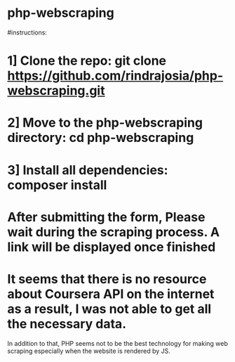 # php-webscraping

#instructions:

# 1] Clone the repo: git clone https://github.com/rindrajosia/php-webscraping.git
# 2] Move to the php-webscraping directory: cd php-webscraping
# 3] Install all dependencies: composer install

#  After submitting the form, Please wait during the scraping process. A link will be displayed once finished


# It seems that there is no resource about Coursera API on the internet as a result, I was not able to get all the necessary data. 
In addition to that, PHP seems not to be the best technology for making web scraping especially when the website is rendered by JS.